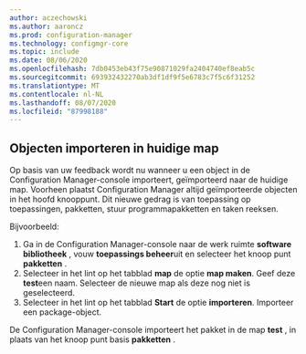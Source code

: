 ```yaml
---
author: aczechowski
ms.author: aaroncz
ms.prod: configuration-manager
ms.technology: configmgr-core
ms.topic: include
ms.date: 08/06/2020
ms.openlocfilehash: 7db0453eb43f75e90871029fa2404740ef8eab5c
ms.sourcegitcommit: 693932432270ab3df1df9f5e6783c7f5c6f31252
ms.translationtype: MT
ms.contentlocale: nl-NL
ms.lasthandoff: 08/07/2020
ms.locfileid: "87998188"
---
```

## <a name="import-objects-to-current-folder"></a><a name="bkmk_folder"></a>Objecten importeren in huidige map

<!--6601203-->

Op basis van uw feedback wordt nu wanneer u een object in de Configuration Manager-console importeert, geïmporteerd naar de huidige map. Voorheen plaatst Configuration Manager altijd geïmporteerde objecten in het hoofd knooppunt. Dit nieuwe gedrag is van toepassing op toepassingen, pakketten, stuur programmapakketten en taken reeksen.

Bijvoorbeeld:

1. Ga in de Configuration Manager-console naar de werk ruimte **software bibliotheek** , vouw **toepassings beheer**uit en selecteer het knoop punt **pakketten** .
1. Selecteer in het lint op het tabblad **map** de optie **map maken**. Geef deze **test**een naam. Selecteer de nieuwe map als deze nog niet is geselecteerd.
1. Selecteer in het lint op het tabblad **Start** de optie **importeren**. Importeer een package-object.

De Configuration Manager-console importeert het pakket in de map **test** , in plaats van het knoop punt basis **pakketten** .
